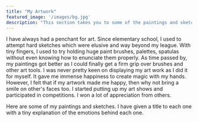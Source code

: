 ```yaml
---
title: "My Artwork"
featured_image: '/images/bg.jpg'
description: "This section takes you to some of the paintings and sketches made by me..."
---
```

I have always had a penchant for art. Since elementary school, I used to attempt hard sketches which were elusive and way beyond my league. With tiny fingers, I used to try holding huge paint brushes, palettes, spatulas without even knowing how to enunciate them properly. As time passed by, my paintings got better as I could finally get a firm grip over brushes and other art tools. I was never pretty keen on displaying my art work as I did it for myself. It gave me immense happiness to create magic with my hands. However, I felt that if my artwork made me happy, then why not bring a smile on other's faces too. I started putting up my art shows and participated in competitions. I won a lot of appreciation from others. 

Here are some of my paintings and sketches. I have given a title to each one with a tiny explanation of the emotions behind each one.